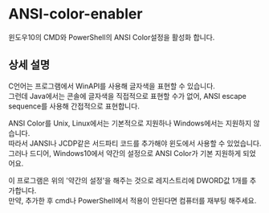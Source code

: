 # ANSI-color-enabler
윈도우10의 CMD와 PowerShell의 ANSI Color설정을 활성화 합니다.

## 상세 설명

C언어는 프로그램에서 WinAPI를 사용해 글자색을 표현할 수 있습니다. <br>
그런데 Java에서는 콘솔에 글자색을 직접적으로 표현할 수가 없어, ANSI escape sequence를 사용해 간접적으로 표현합니다.

ANSI Color를 Unix, Linux에서는 기본적으로 지원하나 Windows에서는 지원하지 않습니다. <br>
따라서 JANSI나 JCDP같은 서드파티 코드를 추가해야 윈도에서 사용할 수 있었습니다. <br>
그러나 드디어, Windows10에서 약간의 설정으로 ANSI Color가 기본 지원하게 되었어요.

이 프로그램은 위의 '약간의 설정'을 해주는 것으로 레지스트리에 DWORD값 1개를 추가합니다. <br>
만약, 추가한 후 cmd나 PowerShell에서 적용이 안된다면 컴퓨터를 재부팅 해주세요.

